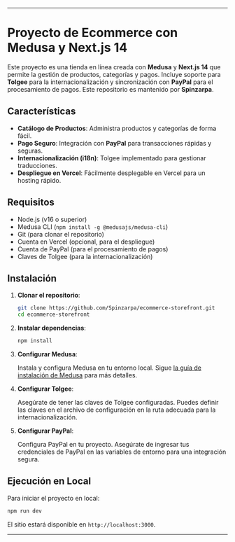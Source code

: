 
---

# Proyecto de Ecommerce con Medusa y Next.js 14

Este proyecto es una tienda en línea creada con **Medusa** y **Next.js 14** que permite la gestión de productos, categorías y pagos. Incluye soporte para **Tolgee** para la internacionalización y sincronización con **PayPal** para el procesamiento de pagos. Este repositorio es mantenido por **Spinzarpa**.

## Características

- **Catálogo de Productos**: Administra productos y categorías de forma fácil.
- **Pago Seguro**: Integración con **PayPal** para transacciones rápidas y seguras.
- **Internacionalización (i18n)**: Tolgee implementado para gestionar traducciones.
- **Despliegue en Vercel**: Fácilmente desplegable en Vercel para un hosting rápido.

## Requisitos

- Node.js (v16 o superior)
- Medusa CLI (`npm install -g @medusajs/medusa-cli`)
- Git (para clonar el repositorio)
- Cuenta en Vercel (opcional, para el despliegue)
- Cuenta de PayPal (para el procesamiento de pagos)
- Claves de Tolgee (para la internacionalización)

## Instalación

1. **Clonar el repositorio**:

   ```bash
   git clone https://github.com/Spinzarpa/ecommerce-storefront.git
   cd ecommerce-storefront
   ```

2. **Instalar dependencias**:

   ```bash
   npm install
   ```

3. **Configurar Medusa**:

   Instala y configura Medusa en tu entorno local. Sigue [la guía de instalación de Medusa](https://docs.medusajs.com/) para más detalles.

4. **Configurar Tolgee**:

   Asegúrate de tener las claves de Tolgee configuradas. Puedes definir las claves en el archivo de configuración en la ruta adecuada para la internacionalización.

5. **Configurar PayPal**:

   Configura PayPal en tu proyecto. Asegúrate de ingresar tus credenciales de PayPal en las variables de entorno para una integración segura.

## Ejecución en Local

Para iniciar el proyecto en local:

```bash
npm run dev
```

El sitio estará disponible en `http://localhost:3000`.

---
